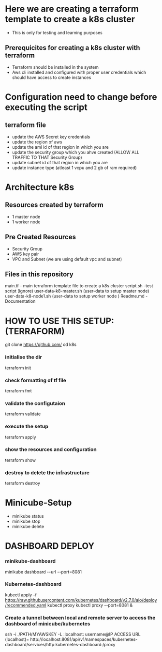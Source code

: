 # Here we are creating a terraform template to create a k8s cluster 
- This is only for testing and learning purposes
## Prerequicites for  creating a k8s cluster with terraform
- Terraform should be installed in the system
- Aws cli installed and configured with proper user credentials which should have access to create instances


# Configuration need to change before executing the script
## terraform file 
- update the AWS Secret key credentials
- update the region of aws 
- update the ami id of that region in which you are 
- update the security group which you ahve created (ALLOW ALL TRAFFIC TO THAT Security Group)
- update subnet id of that region in which you are 
- update instance type (atleast 1 vcpu and 2 gb of ram required)


# Architecture k8s 
## Resources created by terraform 
- 1 master node 
- 1 worker node

## Pre Created Resources
- Security Group 
- AWS key pair
- VPC and Subnet (we are using default vpc and subnet)


## Files in this repository
main.tf - main terraform template file to create a k8s cluster
script.sh -test script (ignore)
user-data-k8-master.sh (user-data to setup master node)
user-data-k8-node1.sh (user-data to setup worker node )
Readme.md - Documentation



# HOW TO USE THIS SETUP:(TERRAFORM)
git clone https://github.com/
cd k8s
### initialise the dir
terraform init
### check formatting of tf file 
terraform fmt  
### validate the configutaion
terraform validate 
### execute the setup 
terraform apply 
### show the resources and configuration
terraform show 
### destroy to delete the infrastructure
terraform destroy


## ######################################################################################
# Minicube-Setup
- minikube status
- minikube stop
- minikube delete


# #####################################################################################
# DASHBOARD DEPLOY

### minikube-dashboard
minikube dashboard --url --port=8081


### Kubernetes-dashboard
kubectl apply -f https://raw.githubusercontent.com/kubernetes/dashboard/v2.7.0/aio/deploy/recommended.yaml
kubectl proxy
kubectl proxy --port=8081 &


### Create a tunnel between local and remote server to access the dashboard of minicube/kubernetes
ssh -i ./PATH/MYAWSKEY -L <mylocalport>:localhost:<dashbaord-port> username@IP
ACCESS URL (localhost)= http://localhost:8081/api/v1/namespaces/kubernetes-dashboard/services/http:kubernetes-dashboard:/proxy

